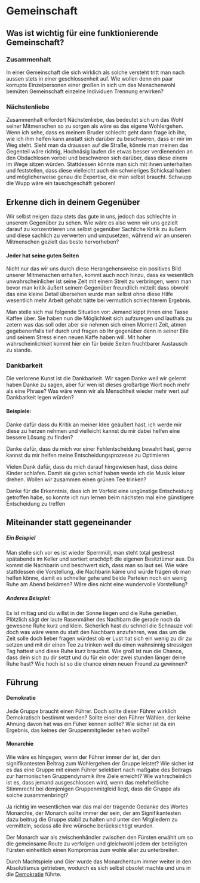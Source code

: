 # Gemeinschaft
## Was ist wichtig für eine funktionierende Gemeinschaft?
### Zusammenhalt
In einer Gemeinschaft die sich wirklich als solche versteht tritt man nach aussen stets in einer geschlossenheit auf. 
Wie wollen denn ein paar korrupte Einzelpersonen einer großen in sich um das Menschenwohl bemüten Gemeinschaft einzelne Individuen Trennung erwirken?

### Nächstenliebe
Zusammenhalt erfordert Nächstenliebe, das bedeutet sich um das Wohl seiner Mitmenschen so zu sorgen als wäre es das eigene Wohlergehen.
Wenn ich sehe, dass es meinem Bruder schlecht geht dann frage ich ihn, wie ich ihm helfen kann anstatt sich darüber zu beschweren, dass er mir im Weg steht.
Sieht man da draussen auf die Straße, könnte man meinen das Gegenteil wäre richtig, Hochnäsig laufen die etwas besser verdienenden an den Obdachlosen vorbei und beschweren sich darüber, dass diese einem im Wege sitzen würden. Stattdessen könnte man sich mit ihnen unterhalten und feststellen, dass diese vielleicht auch ein schwieriges Schicksal haben und möglicherweise genau die Expertise, die man selbst braucht. Schwupp die Wupp wäre ein tauschgeschäft geboren!

## Erkenne dich in deinem Gegenüber
Wir selbst neigen dazu stets das gute in uns, jedoch das schlechte in unserem Gegenüber zu sehen.
Wie wäre es also wenn wir uns gezielt darauf zu konzentrieren uns selbst gegenüber Sachliche Kritik zu äußern und diese sachlich zu verwerten und umzusetzen, während wir an unseren Mitmenschen gezielt das beste hervorheben?

#### Jeder hat seine guten Seiten 
Nicht nur das wir uns durch diese Herangehensweise ein positives Bild unserer Mitmenschen erhalten, kommt auch noch hinzu, dass es wesentlich unwahrscheinlicher ist seine Zeit mit einem Streit zu verbringen, wenn man bevor man kritik äußert seinem Gegenüber freundlich mitteilt dass obwohl das eine kleine Detail übersehen wurde man selbst ohne diese Hilfe wesentlich mehr Arbeit gehabt hätte bei vermutlich schlechterem Ergebnis.

Man stelle sich mal folgende Situation vor:
Jemand kippt ihnen eine Tasse Kaffee über.
Sie haben nun die Möglichkeit sich aufzuregen und lauthals zu zetern was das soll oder aber sie nehmen sich einen Moment Zeit, atmen gegebenenfalls tief durch und fragen ob Ihr gegenüber denn in seiner Eile und seinem Stress einen neuen Kaffe haben will.
Mit hoher wahrscheinlichkeit kommt hier ein für beide Seiten fruchtbarer Austausch zu stande.

### Dankbarkeit
Die verlorene Kunst ist die Dankbarkeit. Wir sagen Danke weil wir gelernt haben Danke zu sagen, aber für wen ist dieses großartige Wort noch mehr als eine Phrase? Was wäre wenn wir als Menschheit wieder mehr wert auf Dankbarkeit legen würden? 
#### Beispiele:
Danke dafür dass du Kritik an meiner Idee geäußert hast, ich werde mir diese zu herzen nehmen und vielleicht kannst du mir dabei helfen eine bessere Lösung zu finden?

Danke dafür, dass du  mich vor einer Fehlentscheidung bewahrt hast, gerne kannst du mir helfen meine Entscheidungsprozesse zu Optimieren

Vielen Dank dafür, dass du mich darauf hingewiesen hast, dass deine Kinder schlafen. Damit sie guten schlaf haben werde ich die Musik leiser drehen. Wollen wir zusammen einen grünen Tee trinken?

Danke für die Erkenntnis, dass ich im Vorfeld eine ungünstige Entscheidung getroffen habe, so konnte ich nun lernen beim nächsten mal eine günstigere Entscheidung zu treffen

## Miteinander statt gegeneinander
##### Ein Beispiel
Man stelle sich vor es ist wieder Sperrmüll, man steht total gestresst spätabends im Keller und sortiert erschöpft die eigenen Besitztümer aus. Da kommt die Nachbarin und beschwert sich, dass man so laut sei.
Wie wäre stattdessen die Vorstellung, die Nachbarin käme und würde fragen ob man helfen könne, damit es schneller gehe und beide Parteien noch ein wenig Ruhe am Abend bekämen? Wäre dies nicht eine wundervolle Vorstellung?

##### Anderes Beispiel: 
Es ist mittag und du willst in der Sonne liegen und die Ruhe genießen, Plötzlich sägt der laute Rasenmäher des Nachbarn die gerade noch da gewesene Ruhe kurz und klein.
Sicherlich hast du schnell die Schnauze voll doch was wäre wenn du statt den Nachbarn anzufahren, was das um die Zeit solle doch lieber fragen würdest ob er Lust hat sich ein wenig zu dir zu setzen und mit dir einen Tee zu trinken weil du einen wahnsinnig stressigen Tag hattest und diese Ruhe kurz brauchst. 
Wie groß ist nun die Chance, dass dein sich zu dir setzt und du für ein oder zwei stunden länger deine Ruhe hast? 
Wie hoch ist so die chance einen neuen Freund zu gewinnen?

## Führung
#### Demokratie
Jede Gruppe braucht einen Führer. 
Doch sollte dieser Führer wirklich Demokratisch bestimmt werden? 
Sollte einer den Führer Wählen, der keine Ahnung davon hat was ein Füher kennen sollte?
Wie sicher ist da ein Ergebnis, das keines der Gruppenmitglieder sehen wollte?

#### Monarchie
Wie wäre es hingegen, wenn der Führer immer der ist, der den signifikantesten Beitrag zum Wohlergehen der Gruppe leistet?
Wie sicher ist es das eine Gruppe mit einem Führer selektiert nach maßgabe des Beitrags zur harmonischen Gruppendynamik ihre Ziele erreicht?
Wie wahrscheinlich ist es, dass jemand ausgeschlossen wird, wenn das mehrheitliche Stimmrecht bei demjenigen Gruppenmitgleid liegt, dass die Gruppe als solche zusammenbringt?

Ja richtig im wesentlichen war das mal der tragende Gedanke des Wortes Monarchie, der Monarch sollte immer der sein, der am Signifikantesten dazu beitrug die Gruppe stabil zu halten und unter den Mitgliedern zu vermitteln, sodass alle ihre wünsche berücksichtigt wurden.

Der Monarch war als zwischenhändler zwischen den Fürsten erwählt um so die gemeinsame Route zu verfolgen und gleichwohl jedem der beteiligten Fürsten einheitlich einen Kompromiss zum wohle aller zu unterbreiten.

Durch Machtspiele und Gier wurde das Monarchentum immer weiter in den Absolutismus getrieben, wodurch es sich selbst obsolet machte und uns in die [Demokratie](#Demokratie) führte.